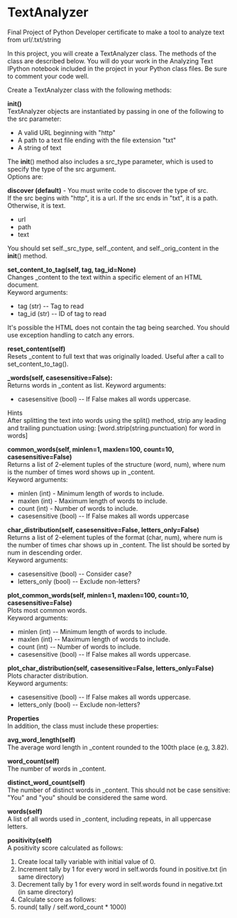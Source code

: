 # TextAnalyzer
Final Project of Python Developer certificate to make a tool to analyze text from url/.txt/string<br />

In this project, you will create a TextAnalyzer class. The methods of the class are described below. You will do your work in the Analyzing Text IPython notebook included in the project in your Python class files. Be sure to comment your code well.


Create a TextAnalyzer class with the following methods:

**__init__()**<br />
TextAnalyzer objects are instantiated by passing in one of the following to the src parameter:
- A valid URL beginning with "http"
- A path to a text file ending with the file extension "txt"
- A string of text

The __init__() method also includes a src_type parameter, which is used to specify the type of the src argument.<br />
Options are:

**discover (default)** - You must write code to discover the type of src.<br />
If the src begins with "http", it is a url.
If the src ends in "txt", it is a path.
Otherwise, it is text.
- url
- path
- text

You should set self._src_type, self._content, and self._orig_content in the __init__() method.

**set_content_to_tag(self, tag, tag_id=None)**<br />
Changes _content to the text within a specific element of an HTML document.<br />
Keyword arguments:
- tag (str) -- Tag to read
- tag_id (str) -- ID of tag to read

It's possible the HTML does not contain the tag being searched. You should use exception handling to catch any errors.

**reset_content(self)**<br />
Resets _content to full text that was originally loaded. Useful after a call to set_content_to_tag().

**_words(self, casesensitive=False):**<br />
Returns words in _content as list.
Keyword arguments:
- casesensitive (bool) -- If False makes all words uppercase.

Hints<br />
After splitting the text into words using the split() method, strip any leading and trailing punctuation using:
[word.strip(string.punctuation) for word in words]

**common_words(self, minlen=1, maxlen=100, count=10, casesensitive=False)**<br />
Returns a list of 2-element tuples of the structure (word, num), where num is the number of times word shows up in _content.<br />
Keyword arguments:
- minlen (int) - Minimum length of words to include.
- maxlen (int) - Maximum length of words to include.
- count (int) - Number of words to include.
- casesensitive (bool) -- If False makes all words uppercase

**char_distribution(self, casesensitive=False, letters_only=False)**<br />
Returns a list of 2-element tuples of the format (char, num), where num is the number of times char shows up in _content. The list should be sorted by num in descending order.<br />
Keyword arguments:
- casesensitive (bool) -- Consider case?
- letters_only (bool) -- Exclude non-letters?

**plot_common_words(self, minlen=1, maxlen=100, count=10, casesensitive=False)**<br />
Plots most common words.<br />
Keyword arguments:
- minlen (int) -- Minimum length of words to include.
- maxlen (int) -- Maximum length of words to include.
- count (int) -- Number of words to include.
- casesensitive (bool) -- If False makes all words uppercase.

**plot_char_distribution(self, casesensitive=False, letters_only=False)**<br />
Plots character distribution.<br />
Keyword arguments:
- casesensitive (bool) -- If False makes all words uppercase.
- letters_only (bool) -- Exclude non-letters?

**Properties**<br />
In addition, the class must include these properties:

**avg_word_length(self)**<br />
The average word length in _content rounded to the 100th place (e.g, 3.82).

**word_count(self)**<br />
The number of words in _content.

**distinct_word_count(self)**<br />
The number of distinct words in _content. This should not be case sensitive: "You" and "you" should be considered the same word.

**words(self)**<br />
A list of all words used in _content, including repeats, in all uppercase letters.

**positivity(self)**<br />
A positivity score calculated as follows:
1. Create local tally variable with initial value of 0.
2. Increment tally by 1 for every word in self.words found in positive.txt (in same directory)
3. Decrement tally by 1 for every word in self.words found in negative.txt (in same directory)
4. Calculate score as follows:
5. round( tally / self.word_count * 1000)
